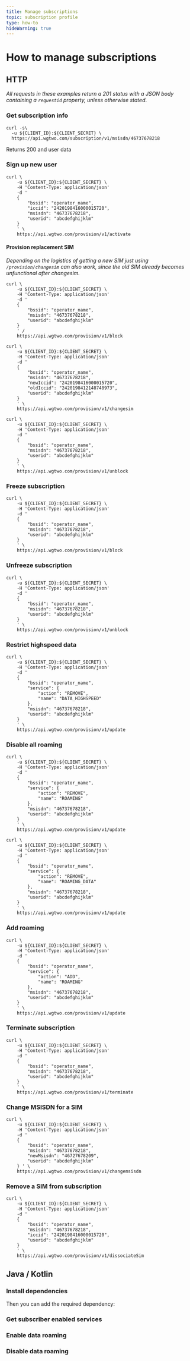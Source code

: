 ```yaml
---
title: Manage subscriptions
topic: subscription profile
type: how-to
hideWarning: true
---
```


# How to manage subscriptions

<DemoConfigurer />

## HTTP

_All requests in these examples return a 201 status with a JSON body containing a `requestid` property, unless otherwise stated_.

### Get subscription info

```shell script
curl -s\
  -u ${CLIENT_ID}:${CLIENT_SECRET} \
  https://api.wgtwo.com/subscription/v1/msisdn/46737678218
```

Returns 200 and user data

### Sign up new user

```shell script
curl \
    -u ${CLIENT_ID}:${CLIENT_SECRET} \
    -H 'Content-Type: application/json'
    -d '
    {
        "bssid": "operator_name",
        "iccid": "2420198416000015720",
        "msisdn": "46737678218",
        "userid": "abcdefghijklm"
    }
    ' \
    https://api.wgtwo.com/provision/v1/activate
```

#### Provision replacement SIM

_Depending on the logistics of getting a new SIM just using `/provision/changesim` can also work,
since the old SIM already becomes unfunctional after changesim._

```shell script
curl \
    -u ${CLIENT_ID}:${CLIENT_SECRET} \
    -H 'Content-Type: application/json'
    -d '
    {
        "bssid": "operator_name",
        "msisdn": "46737678218",
        "userid": "abcdefghijklm"
    }
    ' /
    https://api.wgtwo.com/provision/v1/block
```

```shell script
curl \
    -u ${CLIENT_ID}:${CLIENT_SECRET} \
    -H 'Content-Type: application/json'
    -d '
    {
        "bssid": "operator_name",
        "msisdn": "46737678218",
        "newIccid": "2420198416000015720",
        "oldIccid": "2420198412148748973",
        "userid": "abcdefghijklm"
    }
    ' \
    https://api.wgtwo.com/provision/v1/changesim
```

```shell script
curl \
    -u ${CLIENT_ID}:${CLIENT_SECRET} \
    -H 'Content-Type: application/json'
    -d '
    {
        "bssid": "operator_name",
        "msisdn": "46737678218",
        "userid": "abcdefghijklm"
    }
    ' \
    https://api.wgtwo.com/provision/v1/unblock
```

### Freeze subscription

```shell script
curl \
    -u ${CLIENT_ID}:${CLIENT_SECRET} \
    -H 'Content-Type: application/json'
    -d '
    {
        "bssid": "operator_name",
        "msisdn": "46737678218",
        "userid": "abcdefghijklm"
    }
    ' \
    https://api.wgtwo.com/provision/v1/block
```

### Unfreeze subscription

```shell script
curl \
    -u ${CLIENT_ID}:${CLIENT_SECRET} \
    -H 'Content-Type: application/json'
    -d '
    {
        "bssid": "operator_name",
        "msisdn": "46737678218",
        "userid": "abcdefghijklm"
    }
    ' \
    https://api.wgtwo.com/provision/v1/unblock
```

### Restrict highspeed data

```shell script
curl \
    -u ${CLIENT_ID}:${CLIENT_SECRET} \
    -H 'Content-Type: application/json'
    -d '
    {
        "bssid": "operator_name",
        "service": {
            "action": "REMOVE",
            "name": "DATA_HIGHSPEED"
        },
        "msisdn": "46737678218",
        "userid": "abcdefghijklm"
    }
    ' \
    https://api.wgtwo.com/provision/v1/update
```

### Disable all roaming
```shell script
curl \
    -u ${CLIENT_ID}:${CLIENT_SECRET} \
    -H 'Content-Type: application/json'
    -d '
    {
        "bssid": "operator_name",
        "service": {
            "action": "REMOVE",
            "name": "ROAMING"
        },
        "msisdn": "46737678218",
        "userid": "abcdefghijklm"
    }
    ' \
    https://api.wgtwo.com/provision/v1/update
```

```shell script
curl \
    -u ${CLIENT_ID}:${CLIENT_SECRET} \
    -H 'Content-Type: application/json'
    -d '
    {
        "bssid": "operator_name",
        "service": {
            "action": "REMOVE",
            "name": "ROAMING_DATA"
        },
        "msisdn": "46737678218",
        "userid": "abcdefghijklm"
    }
    ' \
    https://api.wgtwo.com/provision/v1/update
```

### Add roaming

```shell script
curl \
    -u ${CLIENT_ID}:${CLIENT_SECRET} \
    -H 'Content-Type: application/json'
    -d '
    {
        "bssid": "operator_name",
        "service": {
            "action": "ADD",
            "name": "ROAMING"
        },
        "msisdn": "46737678218",
        "userid": "abcdefghijklm"
    }
    ' \
    https://api.wgtwo.com/provision/v1/update
```

### Terminate subscription

```shell script
curl \
    -u ${CLIENT_ID}:${CLIENT_SECRET} \
    -H 'Content-Type: application/json'
    -d '
    {
        "bssid": "operator_name",
        "msisdn": "46737678218",
        "userid": "abcdefghijklm"
    }
    ' \
    https://api.wgtwo.com/provision/v1/terminate
```

### Change MSISDN for a SIM

```shell script
curl \
    -u ${CLIENT_ID}:${CLIENT_SECRET} \
    -H 'Content-Type: application/json'
    -d '
    {
        "bssid": "operator_name",
        "msisdn": "46737678218",
        "newMsisdn": "46727678209",
        "userid": "abcdefghijklm"
    } ' \
    https://api.wgtwo.com/provision/v1/changemsisdn
```

### Remove a SIM from subscription

```shell script
curl \
    -u ${CLIENT_ID}:${CLIENT_SECRET} \
    -H 'Content-Type: application/json'
    -d '
    {
        "bssid": "operator_name",
        "msisdn": "46737678218",
        "iccid": "2420198416000015720",
        "userid": "abcdefghijklm"
    }
    ' \
    https://api.wgtwo.com/provision/v1/dissociateSim
```


## Java / Kotlin

### Install dependencies
<JitpackDependency />

Then you can add the required dependency:

<ClientDependencies :clients="['rest']"/>

### Get subscriber enabled services
<GithubCode fileUrl="https://github.com/working-group-two/docs.wgtwo.com/blob/master/examples/kotlin/operator/provision/src/main/kotlin/GetSubscriptionInfo.kt" language="kotlin" />

### Enable data roaming
<GithubCode fileUrl="https://github.com/working-group-two/docs.wgtwo.com/blob/master/examples/kotlin/operator/provision/src/main/kotlin/EnableRoamingData.kt" language="kotlin" />

### Disable data roaming
<GithubCode fileUrl="https://github.com/working-group-two/docs.wgtwo.com/blob/master/examples/kotlin/operator/provision/src/main/kotlin/DisableRoamingData.kt" language="kotlin" />
